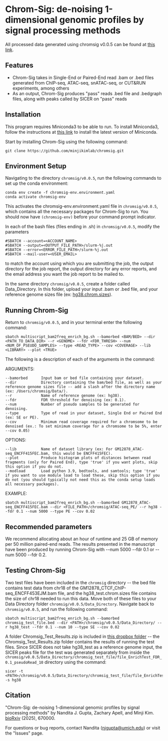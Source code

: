 # Chrom-Sig: de-noising 1-dimensional genomic profiles by signal processing methods

All processed data generated using chromsig v0.0.5 can be found at [this link](https://www.dropbox.com/scl/fo/dri58rnvghvbswzks5ox6/AFz6TKN7NbiASQMMI3HHo8c?rlkey=jel3nvo6azx5t89w76jxa5cuj&st=mcj5touo&dl=0).

## Features
* Chrom-Sig takes in Single-End or Paired-End read .bam or .bed files generated from ChIP-seq, ATAC-seq, snATAC-seq, or CUT&RUN experiments, among others 
* As an output, Chrom-Sig produces "pass" reads .bed file and .bedgraph files, along with peaks called by SICER on "pass" reads

## Installation
This program requires Miniconda3 to be able to run.
To install Miniconda3, follow the instructions at [this link](https://www.anaconda.com/docs/getting-started/miniconda/install) to install the latest version of Miniconda.

Start by installing Chrom-Sig using the following command:
```
git clone https://github.com/minjikimlab/chromsig.git
```

## Environment Setup
Navigating to the directory `chromsig/v0.0.5`, run the following commands to set up the conda environment:
```
conda env create -f chromsig-env.environment.yaml
conda activate chromsig-env
```
This activates the chromsig-env.environment.yaml file in `chromsig/v0.0.5`, which contains all the necessary packages for Chrom-Sig to run. You should now have `(chromsig-env)` before your command prompt indicator.

In each of the bash files (files ending in .sh) in `chromsig/v0.0.5`, modify the parameters
```
#SBATCH --account=<ACCOUNT_NAME>
#SBATCH --output=<OUTPUT_FILE_PATH>/slurm-%j.out
#SBATCH --error=<ERROR_FILE_PATH>/slurm-%j.out
#SBATCH --mail-user=<USER_EMAIL>
```
to match the account using which you are submitting the job, the output directory for the job report, the output directory for any error reports, and the email address you want the job report to be mailed to.

In the same directory `chromsig/v0.0.5`, create a folder called Data_Directory. In this folder, upload your input .bam or .bed file, and your reference genome sizes file (ex: [hg38.chrom.sizes](https://github.com/minjikimlab/chromsig/blob/main/v0.0.5/hg38.chrom.sizes)).

## Running Chrom-Sig
Return to `chromsig/v0.0.5`, and in your terminal enter the following command:

`sbatch multiscript_bam2freq_enrich_bg.sh --bamorbed <BAM/BED> --dir <PATH_TO_DATA_DIR> --r <GENOME> --fdr <FDR_THRESH> --num <NUM_OF_PSEUDO_SAMPLES> --type <READ_TYPE> --cov <COVERAGE> --lib <LIBRARY> --plot <TRUE> `

The following is a description of each of the arguments in the command:

ARGUMENTS:

    --bamorbed      Input bam or bed file containing your dataset.
    --dir           Directory containing the bam/bed file, as well as your reference genome sizes file -- add a slash after the directory name (ex: /Users/chromsig/Data/).
    --r             Name of reference genome (ex: hg38).
    --fdr           FDR threshold for denoising (ex: 0.1).
    --num           Number of pseudo samples to be generated for denoising.
    --type          Type of read in your dataset, Single End or Paired End (ex: SE or PE).
    --cov           Minimum read coverage required for a chromsome to be denoised (ex.: To set minimum coverage for a chromsome to be 5%, enter --cov 0.05)

OPTIONS:
      
    --lib           Name of dataset library (ex: For GM12878_ATAC-seq_ENCFF415FEC.bam, this would be ENCFF415FEC).
    --plot          Produce histogram plots of distances between read fragments (only for Paired End), type 'true' if you want plots, skip this option if you do not.
    --modload       Load python 3.9, bedtools, and samtools; type 'true' if you want to use module load to load these, skip this option if you do not (you should typically not need this as the conda setup loads all necessary packages).
            
EXAMPLE:

    sbatch multiscript_bam2freq_enrich_bg.sh --bamorbed GM12878_ATAC-seq_ENCFF415FEC.bam --dir <FILE_PATH>/chromsig/ATAC-seq_PE/ --r hg38 --fdr 0.1 --num 5000 --type PE --cov 0.02

## Recommended parameters
We recommend allocating about an hour of runtime and 25 GB of memory per 50 million paired-end reads. The results presented in the manuscript have been produced by running Chrom-Sig with --num 5000 --fdr 0.1 or --num 5000 --fdr 0.2.  

## Testing Chrom-Sig
Two test files have been included in the `chromsig` directory -- the bed file contains test data from chr18 of the GM12878_CTCF_ChIP-seq_ENCFF453EJM.bam file, and the hg38_test.chrom.sizes file contains the size of chr18 needed to run this data. Move both of these files to your Data Directory folder `chromsig/v0.0.5/Data_Directory`. Navigate back to `chromsig/v0.0.5`, and run the following command:
```
sbatch multiscript_bam2freq_enrich_bg.sh --bamorbed chromsig_test_file.bed --dir <PATH>/chromsig/v0.0.5/Data_Directory/ --r hg38_test --fdr 0.1 --num 10 --type SE --cov 0.02
```
A folder Chromsig_Test_Results.zip is included in [this dropbox folder](https://www.dropbox.com/scl/fo/dri58rnvghvbswzks5ox6/AFz6TKN7NbiASQMMI3HHo8c?rlkey=jel3nvo6azx5t89w76jxa5cuj&st=mcj5touo&dl=0) -- the Chromsig_Test_Results.zip folder contains the results of running the test files.
Since SICER does not take hg38_test as a reference genome input, the SICER peaks file for the test was generated separately from inside the `chromsig/v0.0.5/Data_Directory/chromsig_test_file/file_EnrichTest_FDR_0.1_pseudoRead_10` directory using the command:
```
sicer -t <PATH>/chromsig/v0.0.5/Data_Directory/chromsig_test_file/file_EnrichTest_FDR_0.1_pseudoRead_10/file_total_FDR_0.1_pseudoRead_10_pass_pileup.bed -s hg38
```

## Citation
"Chrom-Sig: de-noising 1-dimensional genomic profiles by signal processing methods" by Nandita J. Gupta, Zachary Apell, and Minji Kim. [bioRxiv](https://www.biorxiv.org/content/10.1101/2025.08.12.670000v1) (2025), 670000.

For questions or bug reports, contact Nandita (njgupta@umich.edu) or visit the "Issues" page.
